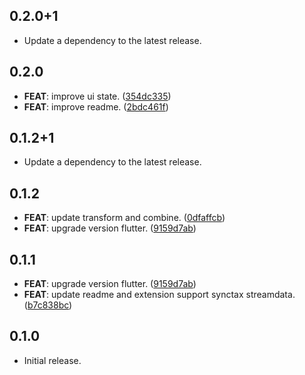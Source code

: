 ## 0.2.0+1

 - Update a dependency to the latest release.

## 0.2.0

 - **FEAT**: improve ui state. ([354dc335](https://github.com/MinhMark123123/maac/commit/354dc335911765b981584f29378f15c40f1730ef))
 - **FEAT**: improve readme. ([2bdc461f](https://github.com/MinhMark123123/maac/commit/2bdc461f696c8302af6ce40eb7c004b1050b5b3d))

## 0.1.2+1

 - Update a dependency to the latest release.

## 0.1.2

 - **FEAT**: update transform and combine. ([0dfaffcb](https://github.com/MinhMark123123/maac/commit/0dfaffcb31980170975fbe67ff8872b214aefe8f))
 - **FEAT**: upgrade version flutter. ([9159d7ab](https://github.com/MinhMark123123/maac/commit/9159d7abae64f149527b16b30e1c10b1408340c8))

## 0.1.1

 - **FEAT**: upgrade version flutter. ([9159d7ab](https://github.com/MinhMark123123/maac/commit/9159d7abae64f149527b16b30e1c10b1408340c8))
 - **FEAT**: update readme and extension support synctax streamdata. ([b7c838bc](https://github.com/MinhMark123123/maac/commit/b7c838bc5dff3729d0abc9674bfb5481fe6dfb5c))

## 0.1.0

* Initial release.

